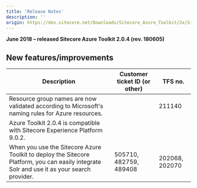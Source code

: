 ```yaml
---
title: 'Release Notes'
description: ''
origin: https://dev.sitecore.net/Downloads/Sitecore_Azure_Toolkit/2x/Sitecore_Azure_Toolkit_204/Release_Notes
---
```


**June 2018 – released Sitecore Azure Toolkit 2.0.4 (rev. 180605)**

## New features/improvements

| Description                                                                                                                                   | Customer ticket ID (or other) | TFS no.        |
| --------------------------------------------------------------------------------------------------------------------------------------------- | ----------------------------- | -------------- |
| ​​Resource group names are now validated according to Microsoft's naming rules for Azure resources​.                                          |                               | 211140         |
| ​​​Azure Toolkit 2.0.4 is compatible with Sitecore Experience Platform 9.0.2.​​                                                               |                               |                |
| ​​​When you use the Sitecore Azure Toolkit to deploy the Sitecore Platform, you can easily integrate Solr and use it as your search provider. | 505710, 482759, 489408        | 202068, 202070 |
